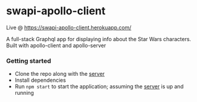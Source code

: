 # swapi-apollo-client
Live @ https://swapi-apollo-client.herokuapp.com/

A full-stack Graphql app for displaying info about the Star Wars characters. Built with apollo-client and apollo-server

### Getting started
- Clone the repo along with the [server](https://github.com/ocranbillions/swapi-apollo-server)
- Install dependencies 
- Run `npm start` to start the application; assuming the [server](https://github.com/ocranbillions/swapi-apollo-server) is up and running
